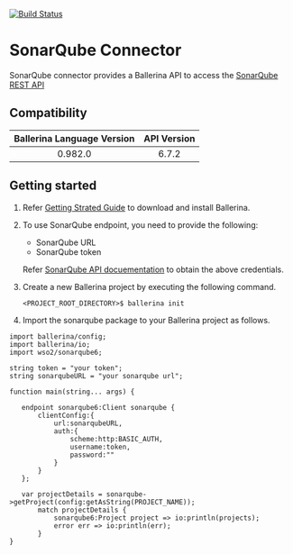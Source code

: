 [![Build Status](https://travis-ci.org/wso2-ballerina/package-sonarqube.svg?branch=master)](https://travis-ci.org/wso2-ballerina/package-sonarqube)

# SonarQube Connector

SonarQube connector provides a Ballerina API to access the [SonarQube REST API](https://docs.sonarqube.org/display/DEV/Web+API)

## Compatibility

| Ballerina Language Version       | API Version     |
|:--------------------------------:|:---------------:|
| 0.982.0                          | 6.7.2           |

## Getting started

1.  Refer [Getting Strated Guide](https://stage.ballerina.io/learn/getting-started/) to download and install Ballerina.
2.  To use SonarQube endpoint, you need to provide the following:

       - SonarQube URL
       - SonarQube token
    
       Refer [SonarQube API docuementation](https://docs.sonarqube.org/display/SONAR/User+Token) to obtain the above credentials.

4. Create a new Ballerina project by executing the following command.

      ``<PROJECT_ROOT_DIRECTORY>$ ballerina init``

5. Import the sonarqube package to your Ballerina project as follows.

```ballerina
import ballerina/config;
import ballerina/io;
import wso2/sonarqube6;

string token = "your token";
string sonarqubeURL = "your sonarqube url";

function main(string... args) {

   endpoint sonarqube6:Client sonarqube {
       clientConfig:{
           url:sonarqubeURL,
           auth:{
               scheme:http:BASIC_AUTH,
               username:token,
               password:""
           }
       }
   };
   
   var projectDetails = sonarqube->getProject(config:getAsString(PROJECT_NAME));
       match projectDetails {
           sonarqube6:Project project => io:println(projects);
           error err => io:println(err);
       }
}
```
